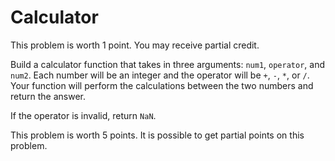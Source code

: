 # Calculator

This problem is worth 1 point. You may receive partial credit.

Build a calculator function that takes in three arguments: `num1`, `operator`, and `num2`. Each number will be an integer and the operator will be `+`, `-`, `*`, or `/`. Your function will perform the calculations between the two numbers and return the answer.

If the operator is invalid, return `NaN`.

This problem is worth 5 points. It is possible to get partial points on this problem.
